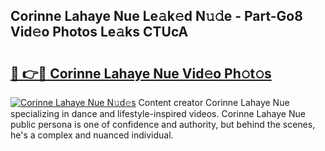 ## Corinne Lahaye Nue Le𝚊k𝚎d N𝚞𝚍e - Part-Go8 Vid𝚎o Photos Le𝚊ks CTUcA

# <h2><a href="http://fb99ar.evod.top/?m=Corinne+Lahaye+Nue">🔗 👉🔴 Corinne Lahaye Nue Vid𝚎o Ph𝚘t𝚘s</a></h2>

[![Corinne Lahaye Nue N𝚞d𝚎s](https://i.imgur.com/8V9OHl7.gif)](http://fb99ar.evod.top/?m=Corinne+Lahaye+Nue)
Content creator Corinne Lahaye Nue specializing in dance and lifestyle-inspired videos. Corinne Lahaye Nue public persona is one of confidence and authority, but behind the scenes, he's a complex and nuanced individual. 
